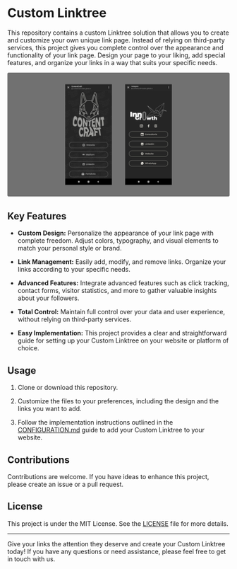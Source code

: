 # Custom Linktree

This repository contains a custom Linktree solution that allows you to create and customize your own unique link page. Instead of relying on third-party services, this project gives you complete control over the appearance and functionality of your link page. Design your page to your liking, add special features, and organize your links in a way that suits your specific needs.

![example custom linktree](https://github.com/ContentCraft-Studio/custom_linktree/blob/main/example.png?raw=true)

## Key Features

- **Custom Design:** Personalize the appearance of your link page with complete freedom. Adjust colors, typography, and visual elements to match your personal style or brand.

- **Link Management:** Easily add, modify, and remove links. Organize your links according to your specific needs.

- **Advanced Features:** Integrate advanced features such as click tracking, contact forms, visitor statistics, and more to gather valuable insights about your followers.

- **Total Control:** Maintain full control over your data and user experience, without relying on third-party services.

- **Easy Implementation:** This project provides a clear and straightforward guide for setting up your Custom Linktree on your website or platform of choice.

## Usage

1. Clone or download this repository.

2. Customize the files to your preferences, including the design and the links you want to add.

3. Follow the implementation instructions outlined in the [CONFIGURATION.md](CONFIGURATION.md) guide to add your Custom Linktree to your website.

## Contributions

Contributions are welcome. If you have ideas to enhance this project, please create an issue or a pull request.

## License

This project is under the MIT License. See the [LICENSE](LICENSE) file for more details.

---

Give your links the attention they deserve and create your Custom Linktree today! If you have any questions or need assistance, please feel free to get in touch with us.
